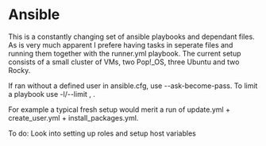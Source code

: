 # Ansible
This is a constantly changing set of ansible playbooks and dependant files. As is very much apparent I prefere having tasks in seperate files and running them together with the runner.yml playbook.
The current setup consists of a small cluster of VMs, two Pop!_OS, three Ubuntu and two Rocky.

If ran without a defined user in ansible.cfg, use --ask-become-pass. To limit a playbook use -l/--limit <host>, <group>.

For example a typical fresh setup would merit a run of update.yml + create_user.yml + install_packages.yml.



To do: Look into setting up roles and setup host variables
